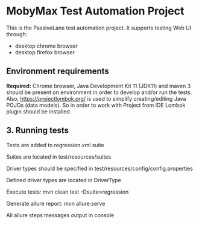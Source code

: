 # MobyMax Test Automation Project

This is the PassiveLane test automation project. It supports testing Web UI through:

* desktop chrome browser
* desktop firefox browser

## Environment requirements

**Required:** Chrome browser, Java Development Kit 11 (JDK11) and maven 3 should be present on environment in order to develop and/or run the tests.
Also, https://projectlombok.org/ is used to simplify creating/editing Java POJOs (data models). So in order to work with Project from IDE Lombok plugin should be installed.

## 3. Running tests

Tests are added to regression.xml suite

Suites are located in test/resources/suites

Driver types should be specified in test/resources/config/config.properties

Defined driver types are located in DriverType

Execute tests: mvn clean test -Dsuite=regression

Generate allure report: mvn allure:serve

All allure steps messages output in console
